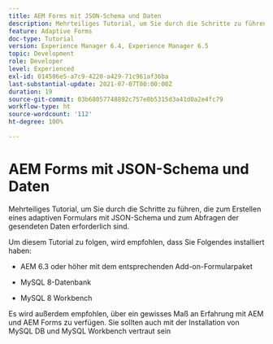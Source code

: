 ```yaml
---
title: AEM Forms mit JSON-Schema und Daten
description: Mehrteiliges Tutorial, um Sie durch die Schritte zu führen, die zum Erstellen eines adaptiven Formulars mit JSON-Schema und zum Abfragen der gesendeten Daten erforderlich sind.
feature: Adaptive Forms
doc-type: Tutorial
version: Experience Manager 6.4, Experience Manager 6.5
topic: Development
role: Developer
level: Experienced
exl-id: 014506e5-a7c9-4220-a429-71c961af36ba
last-substantial-update: 2021-07-07T00:00:00Z
duration: 19
source-git-commit: 03b68057748892c757e0b5315d3a41d0a2e4fc79
workflow-type: ht
source-wordcount: '112'
ht-degree: 100%

---
```


# AEM Forms mit JSON-Schema und Daten

Mehrteiliges Tutorial, um Sie durch die Schritte zu führen, die zum Erstellen eines adaptiven Formulars mit JSON-Schema und zum Abfragen der gesendeten Daten erforderlich sind.

Um diesem Tutorial zu folgen, wird empfohlen, dass Sie Folgendes installiert haben:

* AEM 6.3 oder höher mit dem entsprechenden Add-on-Formularpaket

* MySQL 8-Datenbank

* MySQL 8 Workbench

Es wird außerdem empfohlen, über ein gewisses Maß an Erfahrung mit AEM und AEM Forms zu verfügen. Sie sollten auch mit der Installation von MySQL DB und MySQL Workbench vertraut sein
